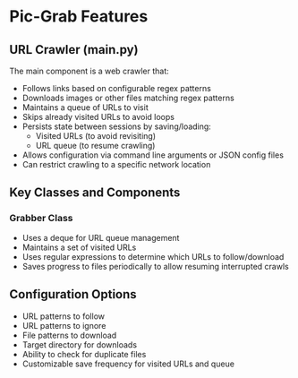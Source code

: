 # Pic-Grab Features

## URL Crawler (main.py)

The main component is a web crawler that:

- Follows links based on configurable regex patterns
- Downloads images or other files matching regex patterns
- Maintains a queue of URLs to visit
- Skips already visited URLs to avoid loops
- Persists state between sessions by saving/loading:
  - Visited URLs (to avoid revisiting)
  - URL queue (to resume crawling)
- Allows configuration via command line arguments or JSON config files
- Can restrict crawling to a specific network location

## Key Classes and Components

### Grabber Class
- Uses a deque for URL queue management
- Maintains a set of visited URLs
- Uses regular expressions to determine which URLs to follow/download
- Saves progress to files periodically to allow resuming interrupted crawls

## Configuration Options

- URL patterns to follow
- URL patterns to ignore
- File patterns to download
- Target directory for downloads
- Ability to check for duplicate files
- Customizable save frequency for visited URLs and queue 